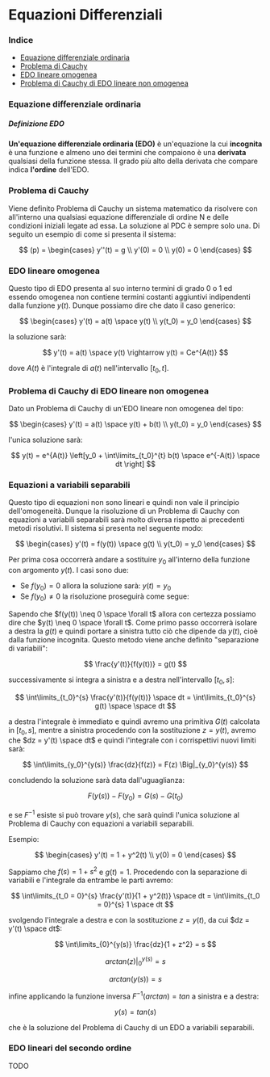 # Equazioni Differenziali

### Indice

- [Equazione differenziale ordinaria](#Equazione-differenziale-ordinaria)
- [Problema di Cauchy](#Problema-di-Cauchy)
- [EDO lineare omogenea](#Edo-lineare-omogenea)
- [Problema di Cauchy di EDO lineare non omogenea](#Problema-di-Cauchy-di-EDO-lineare-non-omogenea)

### Equazione differenziale ordinaria

##### Definizione EDO

**Un'equazione differenziale ordinaria (EDO)** è un'equazione la cui **incognita** è una funzione e almeno uno dei termini che compaiono è una **derivata** qualsiasi della funzione stessa.
Il grado più alto della derivata che compare indica **l'ordine** dell'EDO.

### Problema di Cauchy

Viene definito Problema di Cauchy un sistema matematico da risolvere con all'interno una qualsiasi equazione differenziale di ordine N e delle condizioni iniziali legate ad essa. La soluzione al PDC è sempre solo una. Di seguito un esempio di come si presenta il sistema:

$$
(p) = \begin{cases}
y''(t) = g \\
y'(0) = 0 \\
y(0) = 0
\end{cases}
$$

### EDO lineare omogenea

Questo tipo di EDO presenta al suo interno termini di grado 0 o 1 ed essendo omogenea non contiene termini costanti aggiuntivi indipendenti dalla funzione $y(t)$. Dunque possiamo dire che dato il caso generico:

$$
\begin{cases}
y'(t) = a(t) \space y(t) \\
y(t_0) = y_0
\end{cases}
$$

la soluzione sarà:

$$
y'(t) = a(t) \space y(t) \rightarrow y(t) = Ce^{A(t)}
$$

dove $A(t)$ è l'integrale di $a(t)$ nell'intervallo $[t_0, t]$.

### Problema di Cauchy di EDO lineare non omogenea

Dato un Problema di Cauchy di un'EDO lineare non omogenea del tipo:

$$
\begin{cases}
y'(t) = a(t) \space y(t) + b(t) \\
y(t_0) = y_0
\end{cases}
$$

l'unica soluzione sarà:

$$
y(t) = e^{A(t)} \left[y_0 + \int\limits_{t_0}^{t} b(t) \space e^{-A(t)} \space dt \right]
$$

### Equazioni a variabili separabili

Questo tipo di equazioni non sono lineari e quindi non vale il principio dell'omogeneità. Dunque la risoluzione di un Problema di Cauchy con equazioni a variabili separabili sarà molto diversa rispetto ai precedenti metodi risolutivi. Il sistema si presenta nel seguente modo:

$$
\begin{cases}
y'(t) = f(y(t)) \space g(t) \\
y(t_0) = y_0
\end{cases}
$$

Per prima cosa occorrerà andare a sostituire $y_0$ all'interno della funzione con argomento $y(t)$. I casi sono due:

- Se $f(y_0) = 0$ allora la soluzione sarà: $y(t) = y_0$
- Se $f(y_0) \neq 0$ la risoluzione proseguirà come segue:

Sapendo che $f(y(t)) \neq 0 \space \forall t$ allora con certezza possiamo dire che $y(t) \neq 0 \space \forall t$.
Come primo passo occorrerà isolare a destra la $g(t)$ e quindi portare a sinistra tutto ciò che dipende da $y(t)$, cioè dalla funzione incognita.
Questo metodo viene anche definito "separazione di variabili":

$$
\frac{y'(t)}{f(y(t))} = g(t)
$$

successivamente si integra a sinistra e a destra nell'intervallo $[t_0, s]$:

$$
\int\limits_{t_0}^{s} \frac{y'(t)}{f(y(t))} \space dt = 
\int\limits_{t_0}^{s} g(t) \space \space dt
$$

a destra l'integrale è immediato e quindi avremo una primitiva $G(t)$ calcolata in $[t_0, s]$, mentre a sinistra procedendo con la sostituzione $z = y(t)$, avremo che $dz = y'(t) \space dt$ e quindi l'integrale con i corrispettivi nuovi limiti sarà:

$$
\int\limits_{y_0}^{y(s)} \frac{dz}{f(z)} = F(z) \Big|_{y_0}^{y(s)}
$$

concludendo la soluzione sarà data dall'uguaglianza:

$$
F(y(s)) - F(y_0) = G(s) - G(t_0)
$$

e se $F^{-1}$ esiste si può trovare $y(s)$, che sarà quindi l'unica soluzione al Problema di Cauchy con equazioni a variabili separabili.

Esempio:

$$
\begin{cases}
y'(t) = 1 + y^2(t) \\
y(0) = 0
\end{cases}
$$

Sappiamo che $f(s) = 1 + s^2$ e $g(t) = 1$. Procedendo con la separazione di variabili e l'integrale da entrambe le parti avremo:

$$
\int\limits_{t_0 = 0}^{s} \frac{y'(t)}{1 + y^2(t)}  \space dt =
\int\limits_{t_0 = 0}^{s} 1 \space dt
$$

svolgendo l'integrale a destra e con la sostituzione $z = y(t)$, da cui $dz = y'(t) \space dt$:

$$
\int\limits_{0}^{y(s)} \frac{dz}{1 + z^2} = s
$$

$$
 arctan(z) \Big|_{0}^{y(s)} = s
$$

$$
arctan(y(s)) = s
$$

infine applicando la funzione inversa $F^{-1} (arctan) = tan$ a sinistra e a destra:

$$
y(s) = tan(s)
$$

che è la soluzione del Problema di Cauchy di un EDO a variabili separabili.

### EDO lineari del secondo ordine

TODO



